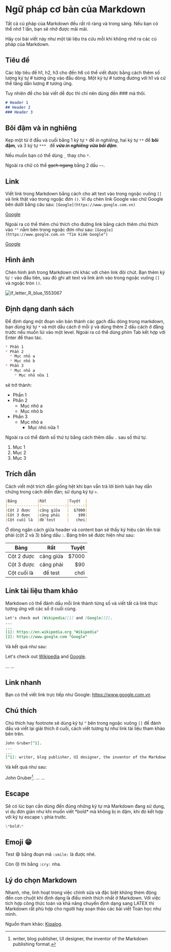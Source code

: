 # Ngữ pháp cơ bản của Markdown

Tất cả cú pháp của Markdown đều rất rõ ràng và trong sáng. Nếu bạn có thể nhớ 1 lần, bạn sẽ nhớ được mãi mãi.

Hãy coi bài viết này như một tài liệu tra cứu mỗi khi không nhớ ra các cú pháp của Markdown.

## Tiêu đề

Các lớp tiêu đề h1, h2, h3 cho đến h6 có thể viết được bằng cách thêm số lượng ký tự # tương ứng vào đầu dòng. Một ký tự # tương đương với h1 và cứ thế tăng dần lượng # tương ứng.

Tuy nhiên để cho bài viết dễ đọc thì chỉ nên dùng đến ### mà thôi.

```markdown
# Header 1
## Header 2
### Header 3
```

## Bôi đậm và in nghiêng

Kẹp một từ ở đầu và cuối bằng 1 ký tự `*` để *in nghiêng*, hai ký tự `**` để **bôi đậm**, và 3 ký tự `*** ` để ***vừa in nghiêng vừa bôi đậm***.

Nếu muốn bạn có thể dùng `_` thay cho `*`.

Ngoài ra chữ có thể ~~gạch ngang~~ bằng 2 dấu `~~`.

## Link

Viết link trong Markdown bằng cách cho alt text vào trong ngoặc vuông `[]` và link thật vào trong ngoặc đơn `()`. Ví dụ chèn link Google vào chữ Google bên dưới bằng câu sau: `[Google](https://www.google.com.vn)`

[Google](https://www.google.com.vn) 

Ngoài ra có thể thêm chú thích cho đường link bằng cách thêm chú thích vào `""` nằm bên trong ngoặc đơn như sau: `[Google](https://www.google.com.vn "Tìm kiếm Google")`

[Google](https://www.google.com.vn "Tìm kiếm Google") 

## Hình ảnh

Chèn hình ảnh trong Markdown chỉ khác với chèn link đôi chút. Bạn thêm ký tự `!` vào đầu tiên, sau đó ghi alt text và link ảnh vào trong ngoặc vuông `[]` và ngoặc tròn `()`.

![if_letter_R_blue_1553067](/Users/mwolf/Documents/assets/if_letter_R_blue_1553067.png) 

## Định dạng danh sách

Để định dạng một đoạn văn bản thành các gạch đầu dòng trong markdown, bạn dùng ký tự `*` và một dấu cách ở mỗi ý và dùng thêm 2 dấu cách ở đằng trước nếu muốn lùi vào một level. Ngoài ra có thể dùng phím Tab kết hợp với Enter để thao tác.

```markdown
* Phần 1
* Phần 2
  * Mục nhỏ a
  * Mục nhỏ b
* Phần 3
  * Mục nhỏ a
    * Mục nhỏ nữa 1
```



sẽ trở thành:

* Phần 1
* Phần 2
  * Mục nhỏ a
  * Mục nhỏ b
* Phần 3
  * Mục nhỏ a
    * Mục nhỏ nữa 1

Ngoài ra có thể đánh số thứ tự bằng cách thêm dấu `.` sau số thứ tự.

1. Mục 1
2. Mục 2
3. Mục 3

## Trích dẫn

Cách viết một trích dẫn giống hệt khi bạn vẫn trả lời bình luận hay dẫn chứng trong cách diễn đàn; sử dụng ký tự `>`.

```markdown
|Bảng         |Rất         |Tuyệt  |
|-------------|:----------:|------:|
|Cột 2 được   |căng giữa   |  $7000|
|Cột 3 được   |căng phải   |    $90|
|Cột cuối là  |để test     |   chơi|
```

Ở dòng ngăn cách giữa header và content bạn sẽ thấy ký hiệu căn lền trái phải (cột 2 và 3) bằng dấu `:`. Bảng trên sẽ được hiện như sau:

| Bảng        |    Rất    | Tuyệt |
| ----------- | :-------: | ----: |
| Cột 2 được  | căng giữa | $7000 |
| Cột 3 được  | căng phải |   $90 |
| Cột cuối là |  để test  |  chơi |

## Link tài liệu tham khảo

Markdown có thể đánh dấu mỗi link thành từng số và viết tất cả link thực tương ứng với các số ở cuối cùng.

```markdown
Let's check out [Wikipedia][1] and [Google][2].
...
...
[1]: https://en.wikipedia.org "Wikipedia"
[2]: https://www.google.com "Google"
```

Và kết quả như sau:

Let's check out [Wikipedia][1] and [Google][2]. 

... ... 

[1]: https://en.wikipedia.org "Wikipedia"
[2]: https://www.google.com	"Google"

## Link nhanh

Bạn có thể viết link trực tiếp như Google: https://www.google.com.vn

## Chú thích

Chú thích hay footnote sẽ dùng ký tự `^` bên trong ngoặc vuông `[]` đế đánh dấu và viết lại giải thích ở cuối, cách viết tương tự như link tài liệu tham khảo bên trên.

```markdown
John Gruber[^1].
...
...
[^1]: writer, blog publisher, UI designer, the inventor of the Markdown publishing format.
```

Và kết quả như sau:

John Gruber[^1].
...
...

[^1]: writer, blog publisher, UI designer, the inventor of the Markdown publishing format.

## Escape

Sẽ có lúc bạn cần dùng đến đúng những ký tự mà Markdown đang sử dụng, ví dụ đơn giản như khi muốn viết \*bold\* mà không bị in đậm, khi đó kết hợp với ký tự escape `\` phía trước.

```markdown
\*bold\*
```

## Emoji 😁

Test :smile: bằng đoạn mã `:smile:` là được nhé.

Còn :cry: thì bằng `:cry:` nha.

## Lý do chọn Markdown

Nhanh, nhẹ, linh hoạt trong việc chỉnh sửa và đặc biệt không thèm động đến con chuột khi định dạng là điều mình thích nhất ở Markdown. Với việc tích hợp công thức toán và khả năng chuyển định dạng sang LATEX thì Markdown rất phù hợp cho người hay soạn thảo các bài viết Toán học như mình.

Nguồn tham khảo: [Kipalog](https://kipalog.com/posts/Huong-dan-su-dung-Markdown-tren-Kipalog).